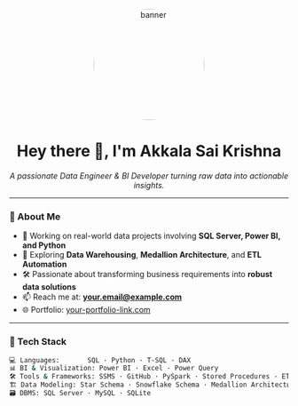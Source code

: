 <!-- Banner with a clean data-themed background -->
<p align="center">

  <img src="https://drive.google.com/uc?export=view&id=1TG3OCIlHAz1Hlcf5MNsNOxKn9m7p9__g" alt="banner" style="width:200px; height:200px; border-radius: 50%;" />


</p>

<h1 align="center">Hey there 👋, I'm Akkala Sai Krishna</h1>

<p align="center">
  <i>A passionate Data Engineer & BI Developer turning raw data into actionable insights.</i>
</p>

---

### 🚀 About Me

- 💼 Working on real-world data projects involving **SQL Server, Power BI, and Python**
- 🧠 Exploring **Data Warehousing**, **Medallion Architecture**, and **ETL Automation**
- 🛠️ Passionate about transforming business requirements into **robust data solutions**
- 📫 Reach me at: **your.email@example.com**
- 🌐 Portfolio: [your-portfolio-link.com](https://your-portfolio-link.com)

---

### 🧰 Tech Stack

```bash
💻 Languages:       SQL · Python · T-SQL · DAX
📊 BI & Visualization: Power BI · Excel · Power Query
🛠️ Tools & Frameworks: SSMS · GitHub · PySpark · Stored Procedures · ETL Pipelines
🏗️ Data Modeling: Star Schema · Snowflake Schema · Medallion Architecture
🗃️ DBMS: SQL Server · MySQL · SQLite

